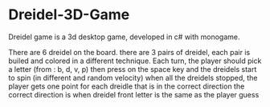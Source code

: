 # Dreidel-3D-Game
Dreidel game is a 3d desktop game, developed in c# with monogame.

There are 6 dreidel on the board. there are 3 pairs of dreidel, each pair is builed and colored in a different technique.
Each turn, the player should pick a letter (from : b, d, v, p) 
then press on the space key and the dreidels start to spin (in different and random velocity)
when all the dreidels stopped, the player gets one point for each dreidle that is in the correct direction
the correct direction is when dreidel front letter is the same as the player guess
